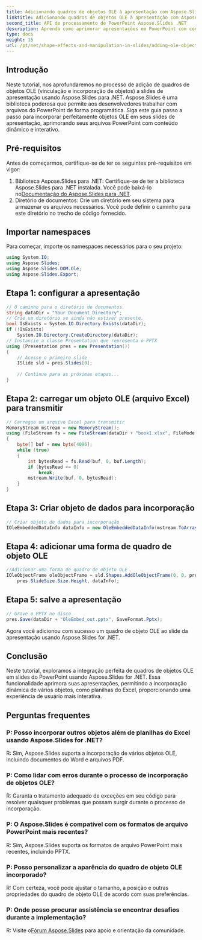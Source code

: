 ```yaml
---
title: Adicionando quadros de objetos OLE à apresentação com Aspose.Slides
linktitle: Adicionando quadros de objetos OLE à apresentação com Aspose.Slides
second_title: API de processamento de PowerPoint Aspose.Slides .NET
description: Aprenda como aprimorar apresentações em PowerPoint com conteúdo dinâmico! Siga nosso guia passo a passo usando Aspose.Slides for .NET. Aumente o engajamento agora!
type: docs
weight: 15
url: /pt/net/shape-effects-and-manipulation-in-slides/adding-ole-object-frames/
---
```

## Introdução
Neste tutorial, nos aprofundaremos no processo de adição de quadros de objetos OLE (vinculação e incorporação de objetos) a slides de apresentação usando Aspose.Slides para .NET. Aspose.Slides é uma biblioteca poderosa que permite aos desenvolvedores trabalhar com arquivos do PowerPoint de forma programática. Siga este guia passo a passo para incorporar perfeitamente objetos OLE em seus slides de apresentação, aprimorando seus arquivos PowerPoint com conteúdo dinâmico e interativo.
## Pré-requisitos
Antes de começarmos, certifique-se de ter os seguintes pré-requisitos em vigor:
1.  Biblioteca Aspose.Slides para .NET: Certifique-se de ter a biblioteca Aspose.Slides para .NET instalada. Você pode baixá-lo no[Documentação do Aspose.Slides para .NET](https://reference.aspose.com/slides/net/).
2. Diretório de documentos: Crie um diretório em seu sistema para armazenar os arquivos necessários. Você pode definir o caminho para este diretório no trecho de código fornecido.
## Importar namespaces
Para começar, importe os namespaces necessários para o seu projeto:
```csharp
using System.IO;
using Aspose.Slides;
using Aspose.Slides.DOM.Ole;
using Aspose.Slides.Export;
```
## Etapa 1: configurar a apresentação
```csharp
// O caminho para o diretório de documentos.
string dataDir = "Your Document Directory";
// Crie um diretório se ainda não estiver presente.
bool IsExists = System.IO.Directory.Exists(dataDir);
if (!IsExists)
    System.IO.Directory.CreateDirectory(dataDir);
// Instancie a classe Presentation que representa o PPTX
using (Presentation pres = new Presentation())
{
    // Acesse o primeiro slide
    ISlide sld = pres.Slides[0];
    
    // Continue para as próximas etapas...
}
```
## Etapa 2: carregar um objeto OLE (arquivo Excel) para transmitir
```csharp
// Carregue um arquivo Excel para transmitir
MemoryStream mstream = new MemoryStream();
using (FileStream fs = new FileStream(dataDir + "book1.xlsx", FileMode.Open, FileAccess.Read))
{
    byte[] buf = new byte[4096];
    while (true)
    {
        int bytesRead = fs.Read(buf, 0, buf.Length);
        if (bytesRead <= 0)
            break;
        mstream.Write(buf, 0, bytesRead);
    }
}
```
## Etapa 3: Criar objeto de dados para incorporação
```csharp
// Criar objeto de dados para incorporação
IOleEmbeddedDataInfo dataInfo = new OleEmbeddedDataInfo(mstream.ToArray(), "xlsx");
```
## Etapa 4: adicionar uma forma de quadro de objeto OLE
```csharp
//Adicionar uma forma de quadro de objeto OLE
IOleObjectFrame oleObjectFrame = sld.Shapes.AddOleObjectFrame(0, 0, pres.SlideSize.Size.Width,
    pres.SlideSize.Size.Height, dataInfo);
```
## Etapa 5: salve a apresentação
```csharp
// Grave o PPTX no disco
pres.Save(dataDir + "OleEmbed_out.pptx", SaveFormat.Pptx);
```
Agora você adicionou com sucesso um quadro de objeto OLE ao slide da apresentação usando Aspose.Slides for .NET.
## Conclusão
Neste tutorial, exploramos a integração perfeita de quadros de objetos OLE em slides do PowerPoint usando Aspose.Slides for .NET. Essa funcionalidade aprimora suas apresentações, permitindo a incorporação dinâmica de vários objetos, como planilhas do Excel, proporcionando uma experiência de usuário mais interativa.
## Perguntas frequentes
### P: Posso incorporar outros objetos além de planilhas do Excel usando Aspose.Slides for .NET?
R: Sim, Aspose.Slides suporta a incorporação de vários objetos OLE, incluindo documentos do Word e arquivos PDF.
### P: Como lidar com erros durante o processo de incorporação de objetos OLE?
R: Garanta o tratamento adequado de exceções em seu código para resolver quaisquer problemas que possam surgir durante o processo de incorporação.
### P: O Aspose.Slides é compatível com os formatos de arquivo PowerPoint mais recentes?
R: Sim, Aspose.Slides suporta os formatos de arquivo PowerPoint mais recentes, incluindo PPTX.
### P: Posso personalizar a aparência do quadro de objeto OLE incorporado?
R: Com certeza, você pode ajustar o tamanho, a posição e outras propriedades do quadro de objeto OLE de acordo com suas preferências.
### P: Onde posso procurar assistência se encontrar desafios durante a implementação?
R: Visite o[Fórum Aspose.Slides](https://forum.aspose.com/c/slides/11) para apoio e orientação da comunidade.